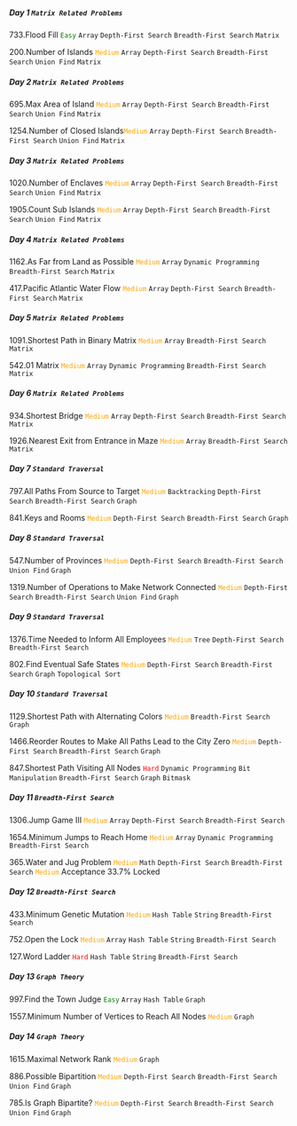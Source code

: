 
##### Day 1 `Matrix Related Problems`
733.Flood Fill <font color="green">`Easy`</font>
`Array`
`Depth-First Search`
`Breadth-First Search`
`Matrix`

200.Number of Islands <font color="orange">`Medium`</font>
`Array`
`Depth-First Search`
`Breadth-First Search`
`Union Find`
`Matrix`

##### Day 2 `Matrix Related Problems`
695.Max Area of Island <font color="orange">`Medium`</font>
`Array`
`Depth-First Search`
`Breadth-First Search`
`Union Find`
`Matrix`

1254.Number of Closed Islands<font color="orange">`Medium`</font>
`Array`
`Depth-First Search`
`Breadth-First Search`
`Union Find`
`Matrix`

##### Day 3 `Matrix Related Problems`
1020.Number of Enclaves <font color="orange">`Medium`</font>
`Array`
`Depth-First Search`
`Breadth-First Search`
`Union Find`
`Matrix`

1905.Count Sub Islands <font color="orange">`Medium`</font>
`Array`
`Depth-First Search`
`Breadth-First Search`
`Union Find`
`Matrix`

##### Day 4 `Matrix Related Problems`
1162.As Far from Land as Possible <font color="orange">`Medium`</font>
`Array`
`Dynamic Programming`
`Breadth-First Search`
`Matrix`

417.Pacific Atlantic Water Flow <font color="orange">`Medium`</font>
`Array`
`Depth-First Search`
`Breadth-First Search`
`Matrix`

##### Day 5 `Matrix Related Problems`
1091.Shortest Path in Binary Matrix <font color="orange">`Medium`</font>
`Array`
`Breadth-First Search`
`Matrix`

542.01 Matrix <font color="orange">`Medium`</font>
`Array`
`Dynamic Programming`
`Breadth-First Search`
`Matrix`

##### Day 6 `Matrix Related Problems`
934.Shortest Bridge <font color="orange">`Medium`</font>
`Array`
`Depth-First Search`
`Breadth-First Search`
`Matrix`

1926.Nearest Exit from Entrance in Maze <font color="orange">`Medium`</font>
`Array`
`Breadth-First Search`
`Matrix`

##### Day 7 `Standard Traversal`
797.All Paths From Source to Target <font color="orange">`Medium`</font>
`Backtracking`
`Depth-First Search`
`Breadth-First Search`
`Graph`

841.Keys and Rooms <font color="orange">`Medium`</font>
`Depth-First Search`
`Breadth-First Search`
`Graph`

##### Day 8 `Standard Traversal`
547.Number of Provinces <font color="orange">`Medium`</font>
`Depth-First Search`
`Breadth-First Search`
`Union Find`
`Graph`

1319.Number of Operations to Make Network Connected <font color="orange">`Medium`</font>
`Depth-First Search`
`Breadth-First Search`
`Union Find`
`Graph`

##### Day 9 `Standard Traversal`

1376.Time Needed to Inform All Employees <font color="orange">`Medium`</font>
`Tree`
`Depth-First Search`
`Breadth-First Search`

802.Find Eventual Safe States <font color="orange">`Medium`</font>
`Depth-First Search`
`Breadth-First Search`
`Graph`
`Topological Sort`

##### Day 10 `Standard Traversal`
1129.Shortest Path with Alternating Colors <font color="orange">`Medium`</font>
`Breadth-First Search`
`Graph`

1466.Reorder Routes to Make All Paths Lead to the City Zero <font color="orange">`Medium`</font>
`Depth-First Search`
`Breadth-First Search`
`Graph`

847.Shortest Path Visiting All Nodes <font color="red">`Hard`</font>
`Dynamic Programming`
`Bit Manipulation`
`Breadth-First Search`
`Graph`
`Bitmask`

##### Day 11 `Breadth-First Search`

1306.Jump Game III <font color="orange">`Medium`</font>
`Array`
`Depth-First Search`
`Breadth-First Search`

1654.Minimum Jumps to Reach Home <font color="orange">`Medium`</font>
`Array`
`Dynamic Programming`
`Breadth-First Search`

365.Water and Jug Problem <font color="orange">`Medium`</font>
`Math`
`Depth-First Search`
`Breadth-First Search`
<font color="orange">`Medium`</font>
Acceptance 33.7%
Locked
##### Day 12 `Breadth-First Search`
433.Minimum Genetic Mutation <font color="orange">`Medium`</font>
`Hash Table`
`String`
`Breadth-First Search`

752.Open the Lock <font color="orange">`Medium`</font>
`Array`
`Hash Table`
`String`
`Breadth-First Search`

127.Word Ladder <font color="red">`Hard`</font>
`Hash Table`
`String`
`Breadth-First Search`

##### Day 13 `Graph Theory`
997.Find the Town Judge <font color="green">`Easy`</font>
`Array`
`Hash Table`
`Graph`

1557.Minimum Number of Vertices to Reach All Nodes <font color="orange">`Medium`</font>
`Graph`

##### Day 14 `Graph Theory`
1615.Maximal Network Rank <font color="orange">`Medium`</font>
`Graph`

886.Possible Bipartition <font color="orange">`Medium`</font>
`Depth-First Search`
`Breadth-First Search`
`Union Find`
`Graph`

785.Is Graph Bipartite? <font color="orange">`Medium`</font>
`Depth-First Search`
`Breadth-First Search`
`Union Find`
`Graph`
